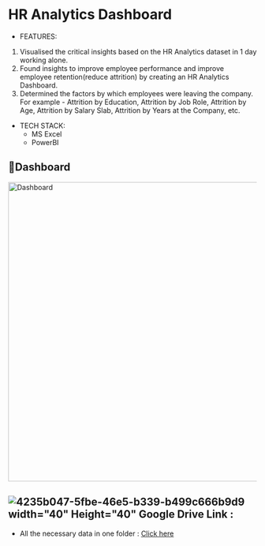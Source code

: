 # HR Analytics Dashboard

* FEATURES:
1. Visualised the critical insights based on the HR Analytics dataset in 1 day working alone.
2. Found insights to improve employee performance and improve employee retention(reduce attrition) by creating an HR Analytics Dashboard.
3. Determined the factors by which employees were leaving the company. For example - Attrition by Education, Attrition by Job Role, Attrition by Age, Attrition by Salary Slab, Attrition by Years at the Company, etc.


* TECH STACK: 
  - MS Excel
  - PowerBI

📃Dashboard
---
<img width="607" alt="Dashboard" src="https://github.com/reema08/PowerBI-Project/assets/109653833/4a8917c6-9df9-45b8-8d74-a2bd25f972a9">

![4235b047-5fbe-46e5-b339-b499c666b9d9](https://github.com/reema08/PowerBI-Project/assets/109653833/66c6a4c3-d779-40b5-906d-bd0ba3747d60) width="40" Height="40" Google Drive Link :
---
* All the necessary data in one folder : [Click here](https://drive.google.com/drive/folders/15R3o2FkFOMBuo7-adQfRidfyRuhBL5YG?usp=sharing)



